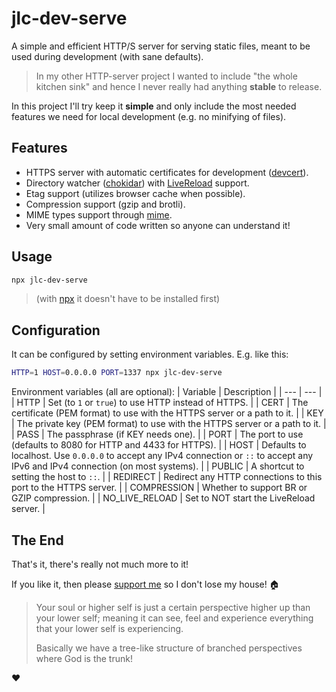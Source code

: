 
# jlc-dev-serve

A simple and efficient HTTP/S server for serving static files, meant to be used during development (with sane defaults).

> In my other HTTP-server project I wanted to include "the whole kitchen sink" and hence I never really had anything **stable** to release.

In this project I'll try keep it **simple** and only include the most needed features we need for local development (e.g. no minifying of files).

## Features

* HTTPS server with automatic certificates for development ([devcert](https://www.npmjs.com/package/devcert)).
* Directory watcher ([chokidar](https://www.npmjs.com/package/chokidar)) with [LiveReload](https://chromewebstore.google.com/detail/jnihajbhpnppcggbcgedagnkighmdlei) support.
* Etag support (utilizes browser cache when possible).
* Compression support (gzip and brotli).
* MIME types support through [mime](https://www.npmjs.com/package/mime).
* Very small amount of code written so anyone can understand it!

## Usage

```bash
npx jlc-dev-serve
```

> (with [npx](https://docs.npmjs.com/cli/v8/commands/npx) it doesn't have to be installed first)

## Configuration

It can be configured by setting environment variables. E.g. like this:
```bash
HTTP=1 HOST=0.0.0.0 PORT=1337 npx jlc-dev-serve
```

Environment variables (all are optional):
| Variable | Description |
| --- | --- |
| HTTP | Set (to `1` or `true`) to use HTTP instead of HTTPS. |
| CERT | The certificate (PEM format) to use with the HTTPS server or a path to it. |
| KEY |  The private key (PEM format) to use with the HTTPS server or a path to it. |
| PASS | The passphrase (if KEY needs one). |
| PORT | The port to use (defaults to 8080 for HTTP and 4433 for HTTPS). |
| HOST | Defaults to localhost. Use `0.0.0.0` to accept any IPv4 connection or `::` to accept any IPv6 and IPv4 connection (on most systems). |
| PUBLIC | A shortcut to setting the host to `::`. |
| REDIRECT | Redirect any HTTP connections to this port to the HTTPS server. |
| COMPRESSION | Whether to support BR or GZIP compression. |
| NO_LIVE_RELOAD | Set to NOT start the LiveReload server. |

## The End

That's it, there's really not much more to it!

If you like it, then please [support me](https://github.com/sponsors/JoakimCh) so I don't lose my house! 🏠


> Your soul or higher self is just a certain perspective higher up than your lower self; meaning it can see, feel and experience everything that your lower self is experiencing.
> 
> Basically we have a tree-like structure of branched perspectives where God is the trunk!

❤️
